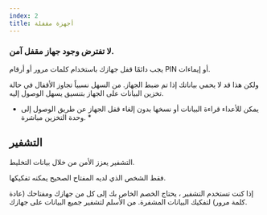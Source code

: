 ```yaml
---
index: 2
title: أجهزة مقفلة
---
```

### لا تفترض وجود جهاز مقفل آمن.

يجب دائمًا قفل جهازك باستخدام كلمات مرور أو أرقام PIN أو إيماءات.

ولكن هذا قد لا يحمي بياناتك إذا تم ضبط الجهاز. من السهل نسبياً تجاوز الأقفال في حالة تخزين البيانات على الجهاز بتنسيق يسهل الوصول إليه.

* يمكن للأعداء قراءة البيانات أو نسخها بدون إلغاء قفل الجهاز عن طريق الوصول إلى وحدة التخزين مباشرة. *

## التشفير

التشفير يعزز الأمن من خلال بيانات التخليط.

فقط الشخص الذي لديه المفتاح الصحيح يمكنه تفكيكها.

إذا كنت تستخدم التشفير ، يحتاج الخصم الخاص بك إلى كل من جهازك ومفتاحك (عادة كلمة مرور) لتفكيك البيانات المشفرة. من الأسلم لتشفير جميع البيانات على جهازك.